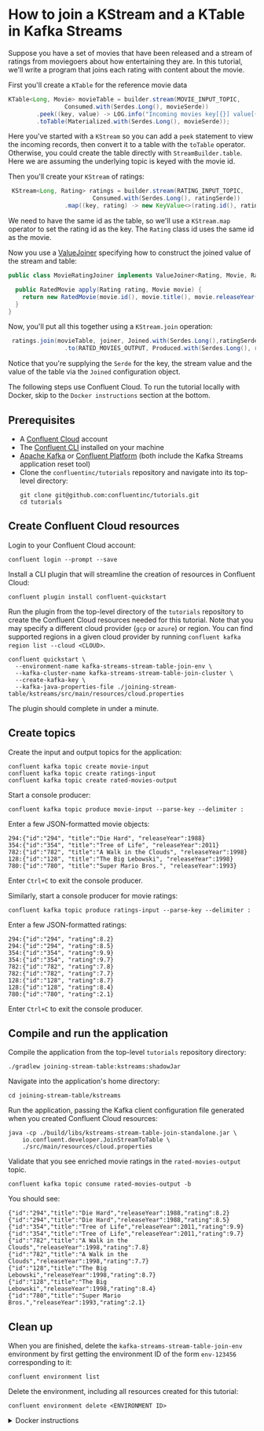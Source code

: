 <!-- title: How to join a KStream and a KTable in Kafka Streams -->
<!-- description: In this tutorial, learn how to join a KStream and a KTable in Kafka Streams, with step-by-step instructions and supporting code. -->

# How to join a KStream and a KTable in Kafka Streams

Suppose you have a set of movies that have been released and a stream of ratings from moviegoers about how entertaining they are. In this tutorial, we'll write a program that joins each rating with content about the movie.

First you'll create a `KTable` for the reference movie data
```java
KTable<Long, Movie> movieTable = builder.stream(MOVIE_INPUT_TOPIC,
                Consumed.with(Serdes.Long(), movieSerde))
        .peek((key, value) -> LOG.info("Incoming movies key[{}] value[{}]", key, value))
        .toTable(Materialized.with(Serdes.Long(), movieSerde));
```
Here you've started with a `KStream` so you can add a `peek` statement to view the incoming records, then convert it to a table with the `toTable` operator.  Otherwise, you could create the table directly with `StreamBuilder.table`.  Here we are assuming the underlying topic is keyed with the movie id.

Then you'll create your `KStream` of ratings:
```java
 KStream<Long, Rating> ratings = builder.stream(RATING_INPUT_TOPIC,
                        Consumed.with(Serdes.Long(), ratingSerde))
                .map((key, rating) -> new KeyValue<>(rating.id(), rating));
```
We need to have the same id as the table, so we'll use a `KStream.map` operator to set the rating id as the key.  The `Rating` class id uses the same id as the movie.

Now you use a [ValueJoiner](https://kafka.apache.org/36/javadoc/org/apache/kafka/streams/kstream/ValueJoiner.html) specifying how to construct the joined value of the stream and table:

```java
public class MovieRatingJoiner implements ValueJoiner<Rating, Movie, RatedMovie> {

  public RatedMovie apply(Rating rating, Movie movie) {
    return new RatedMovie(movie.id(), movie.title(), movie.releaseYear(), rating.rating());
  }
}
```
Now, you'll put all this together using a `KStream.join` operation:

```java
 ratings.join(movieTable, joiner, Joined.with(Serdes.Long(),ratingSerde, movieSerde))
                .to(RATED_MOVIES_OUTPUT, Produced.with(Serdes.Long(), ratedMovieSerde));
```
Notice that you're supplying the `Serde` for the key, the stream value and the value of the table via the `Joined` configuration object.


The following steps use Confluent Cloud. To run the tutorial locally with Docker, skip to the `Docker instructions` section at the bottom.

## Prerequisites

* A [Confluent Cloud](https://confluent.cloud/signup) account
* The [Confluent CLI](https://docs.confluent.io/confluent-cli/current/install.html) installed on your machine
* [Apache Kafka](https://kafka.apache.org/downloads) or [Confluent Platform](https://docs.confluent.io/platform/current/installation/installing_cp/zip-tar.html) (both include the Kafka Streams application reset tool)
* Clone the `confluentinc/tutorials` repository and navigate into its top-level directory:
  ```shell
  git clone git@github.com:confluentinc/tutorials.git
  cd tutorials
  ```

## Create Confluent Cloud resources

Login to your Confluent Cloud account:

```shell
confluent login --prompt --save
```

Install a CLI plugin that will streamline the creation of resources in Confluent Cloud:

```shell
confluent plugin install confluent-quickstart
```

Run the plugin from the top-level directory of the `tutorials` repository to create the Confluent Cloud resources needed for this tutorial. Note that you may specify a different cloud provider (`gcp` or `azure`) or region. You can find supported regions in a given cloud provider by running `confluent kafka region list --cloud <CLOUD>`.

```shell
confluent quickstart \
  --environment-name kafka-streams-stream-table-join-env \
  --kafka-cluster-name kafka-streams-stream-table-join-cluster \
  --create-kafka-key \
  --kafka-java-properties-file ./joining-stream-table/kstreams/src/main/resources/cloud.properties
```

The plugin should complete in under a minute.

## Create topics

Create the input and output topics for the application:

```shell
confluent kafka topic create movie-input
confluent kafka topic create ratings-input
confluent kafka topic create rated-movies-output
```

Start a console producer:

```shell
confluent kafka topic produce movie-input --parse-key --delimiter :
```

Enter a few JSON-formatted movie objects:

```plaintext
294:{"id":"294", "title":"Die Hard", "releaseYear":1988}
354:{"id":"354", "title":"Tree of Life", "releaseYear":2011}
782:{"id":"782", "title":"A Walk in the Clouds", "releaseYear":1998}
128:{"id":"128", "title":"The Big Lebowski", "releaseYear":1998}
780:{"id":"780", "title":"Super Mario Bros.", "releaseYear":1993}
```

Enter `Ctrl+C` to exit the console producer.

Similarly, start a console producer for movie ratings:

```shell
confluent kafka topic produce ratings-input --parse-key --delimiter :
```

Enter a few JSON-formatted ratings:

```plaintext
294:{"id":"294", "rating":8.2}
294:{"id":"294", "rating":8.5}
354:{"id":"354", "rating":9.9}
354:{"id":"354", "rating":9.7}
782:{"id":"782", "rating":7.8}
782:{"id":"782", "rating":7.7}
128:{"id":"128", "rating":8.7}
128:{"id":"128", "rating":8.4}
780:{"id":"780", "rating":2.1}
```

Enter `Ctrl+C` to exit the console producer.

## Compile and run the application

Compile the application from the top-level `tutorials` repository directory:

```shell
./gradlew joining-stream-table:kstreams:shadowJar
```

Navigate into the application's home directory:

```shell
cd joining-stream-table/kstreams
```

Run the application, passing the Kafka client configuration file generated when you created Confluent Cloud resources:

```shell
java -cp ./build/libs/kstreams-stream-table-join-standalone.jar \
    io.confluent.developer.JoinStreamToTable \
    ./src/main/resources/cloud.properties
```

Validate that you see enriched movie ratings in the `rated-movies-output` topic.


```shell
confluent kafka topic consume rated-movies-output -b
```

You should see:

```shell
{"id":"294","title":"Die Hard","releaseYear":1988,"rating":8.2}
{"id":"294","title":"Die Hard","releaseYear":1988,"rating":8.5}
{"id":"354","title":"Tree of Life","releaseYear":2011,"rating":9.9}
{"id":"354","title":"Tree of Life","releaseYear":2011,"rating":9.7}
{"id":"782","title":"A Walk in the Clouds","releaseYear":1998,"rating":7.8}
{"id":"782","title":"A Walk in the Clouds","releaseYear":1998,"rating":7.7}
{"id":"128","title":"The Big Lebowski","releaseYear":1998,"rating":8.7}
{"id":"128","title":"The Big Lebowski","releaseYear":1998,"rating":8.4}
{"id":"780","title":"Super Mario Bros.","releaseYear":1993,"rating":2.1}
```

## Clean up

When you are finished, delete the `kafka-streams-stream-table-join-env` environment by first getting the environment ID of the form `env-123456` corresponding to it:

```shell
confluent environment list
```

Delete the environment, including all resources created for this tutorial:

```shell
confluent environment delete <ENVIRONMENT ID>
```

<details>
  <summary>Docker instructions</summary>

  ## Prerequisites

  * Docker running via [Docker Desktop](https://docs.docker.com/desktop/) or [Docker Engine](https://docs.docker.com/engine/install/)
  * [Docker Compose](https://docs.docker.com/compose/install/). Ensure that the command `docker compose version` succeeds.
  * Clone the `confluentinc/tutorials` repository and navigate into its top-level directory:
    ```shell
    git clone git@github.com:confluentinc/tutorials.git
    cd tutorials
    ```

  ## Start Kafka in Docker

  Start Kafka with the following command run from the top-level `tutorials` repository directory:

  ```shell
  docker compose -f ./docker/docker-compose-kafka.yml up -d
  ```

  ## Create topics

  Open a shell in the broker container:

  ```shell
  docker exec -it broker /bin/bash
  ```

  Create the input and output topics for the application:

  ```shell
  kafka-topics --bootstrap-server localhost:9092 --create --topic movie-input
  kafka-topics --bootstrap-server localhost:9092 --create --topic ratings-input
  kafka-topics --bootstrap-server localhost:9092 --create --topic rated-movies-output
  ```

  Start a console producer:

  ```shell
  kafka-console-producer --bootstrap-server localhost:9092 --topic movie-input \
      --property "parse.key=true" --property "key.separator=:"
  ```

  Enter a few JSON-formatted movie objects:

  ```plaintext
  294:{"id":"294", "title":"Die Hard", "releaseYear":1988}
  354:{"id":"354", "title":"Tree of Life", "releaseYear":2011}
  782:{"id":"782", "title":"A Walk in the Clouds", "releaseYear":1998}
  128:{"id":"128", "title":"The Big Lebowski", "releaseYear":1998}
  780:{"id":"780", "title":"Super Mario Bros.", "releaseYear":1993}
  ```
  
  Enter `Ctrl+C` to exit the console producer.

  Similarly, start a console producer for movie ratings:

  ```shell
  kafka-console-producer --bootstrap-server localhost:9092 --topic ratings-input \
      --property "parse.key=true" --property "key.separator=:"
  ```

  Enter a few JSON-formatted ratings:

  ```plaintext
  294:{"id":"294", "rating":8.2}
  294:{"id":"294", "rating":8.5}
  354:{"id":"354", "rating":9.9}
  354:{"id":"354", "rating":9.7}
  782:{"id":"782", "rating":7.8}
  782:{"id":"782", "rating":7.7}
  128:{"id":"128", "rating":8.7}
  128:{"id":"128", "rating":8.4}
  780:{"id":"780", "rating":2.1}
  ```

  Enter `Ctrl+C` to exit the console producer.

  ## Compile and run the application

  On your local machine, compile the app:

  ```shell
  ./gradlew joining-stream-table:kstreams:shadowJar
  ```

  Navigate into the application's home directory:

  ```shell
  cd joining-stream-table/kstreams
  ```

  Run the application, passing the `local.properties` Kafka client configuration file that points to the broker's bootstrap servers endpoint at `localhost:9092`:

  ```shell
  java -cp ./build/libs/kstreams-stream-table-join-standalone.jar \
      io.confluent.developer.JoinStreamToTable \
      ./src/main/resources/local.properties
  ```

  Validate that you see enriched movie ratings in the `rated-movies-output` topic. In the broker container shell:

  ```shell
  kafka-console-consumer --bootstrap-server localhost:9092 --topic rated-movies-output --from-beginning
  ```

  You should see:

  ```shell
  {"id":"294","title":"Die Hard","releaseYear":1988,"rating":8.2}
  {"id":"294","title":"Die Hard","releaseYear":1988,"rating":8.5}
  {"id":"354","title":"Tree of Life","releaseYear":2011,"rating":9.9}
  {"id":"354","title":"Tree of Life","releaseYear":2011,"rating":9.7}
  {"id":"782","title":"A Walk in the Clouds","releaseYear":1998,"rating":7.8}
  {"id":"782","title":"A Walk in the Clouds","releaseYear":1998,"rating":7.7}
  {"id":"128","title":"The Big Lebowski","releaseYear":1998,"rating":8.7}
  {"id":"128","title":"The Big Lebowski","releaseYear":1998,"rating":8.4}
  {"id":"780","title":"Super Mario Bros.","releaseYear":1993,"rating":2.1}
  ```

  ## Clean up

  From your local machine, stop the broker container:

  ```shell
  docker compose -f ./docker/docker-compose-kafka.yml down
  ```
</details>
